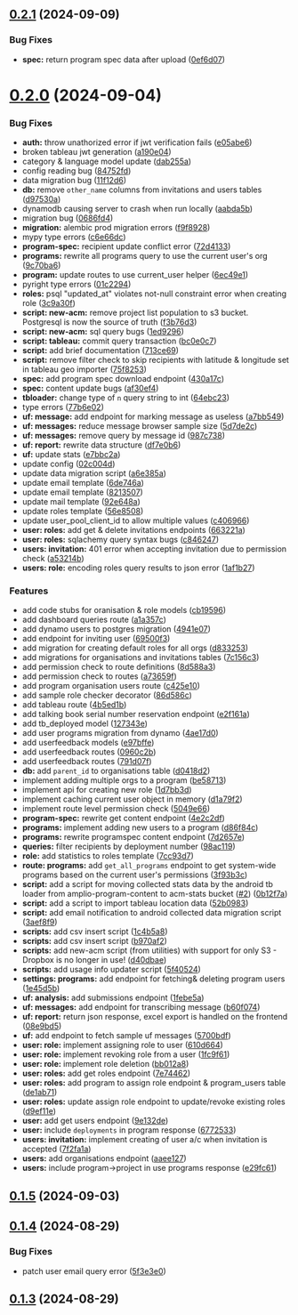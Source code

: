 ## [0.2.1](https://github.com/LiteracyBridge/amplio-backend/compare/v0.2.0...v0.2.1) (2024-09-09)


### Bug Fixes

* **spec:** return program spec data after upload ([0ef6d07](https://github.com/LiteracyBridge/amplio-backend/commit/0ef6d07ed4de4060675e77ae5eafaccec91526ba))



# [0.2.0](https://github.com/LiteracyBridge/amplio-backend/compare/v0.1.5...v0.2.0) (2024-09-04)


### Bug Fixes

* **auth:** throw unathorized error if jwt verification fails ([e05abe6](https://github.com/LiteracyBridge/amplio-backend/commit/e05abe691b881345791b95df1908d583cd01ab8e))
* broken tableau jwt generation ([a190e04](https://github.com/LiteracyBridge/amplio-backend/commit/a190e04870d47c71347b2e0c8860eadbbfd24dba))
* category & language model update ([dab255a](https://github.com/LiteracyBridge/amplio-backend/commit/dab255ac5340dcb8a1294a0b17e3d38140969ba8))
* config reading bug ([84752fd](https://github.com/LiteracyBridge/amplio-backend/commit/84752fd0f1d05ff6cafe32f53f674616b8bbe856))
* data migration bug ([11f12d6](https://github.com/LiteracyBridge/amplio-backend/commit/11f12d6b52446643adbd675aa23fb245ca2b5ad6))
* **db:** remove `other_name` columns from invitations and users tables ([d97530a](https://github.com/LiteracyBridge/amplio-backend/commit/d97530ad3f4f172c08a53fdfb816a3929b2c2e79))
* dynamodb causing server to crash when run locally ([aabda5b](https://github.com/LiteracyBridge/amplio-backend/commit/aabda5be74c2b3d31617d90fc76a2ded8495be6d))
* migration bug ([0686fd4](https://github.com/LiteracyBridge/amplio-backend/commit/0686fd4529be2bfa53dc0e1647b675cbd9b7c7f2))
* **migration:** alembic prod migration errors ([f9f8928](https://github.com/LiteracyBridge/amplio-backend/commit/f9f89286a363d7c8531568f5f7b9ba7f14162e34))
* mypy type errors ([c6e66dc](https://github.com/LiteracyBridge/amplio-backend/commit/c6e66dcc5c19163f817e3d4496a1c98b32f960bc))
* **program-spec:** recipient update conflict error ([72d4133](https://github.com/LiteracyBridge/amplio-backend/commit/72d4133f49dc95d2a5b496bc7665a7ff9c279723))
* **programs:** rewrite all programs query to use the current user's org ([9c70ba6](https://github.com/LiteracyBridge/amplio-backend/commit/9c70ba6f22ecafbf2b3666b18cb27d5d4a2d0af7))
* **program:** update routes to use current_user helper ([6ec49e1](https://github.com/LiteracyBridge/amplio-backend/commit/6ec49e1956290c5e026608cd064bb5d63cb098a9))
* pyright type errors ([01c2294](https://github.com/LiteracyBridge/amplio-backend/commit/01c2294bef4818d40505c0a4aef06262be6436e0))
* **roles:** psql "updated_at" violates not-null constraint error when creating role ([3c9a30f](https://github.com/LiteracyBridge/amplio-backend/commit/3c9a30f70850128590fcc119307168c42b08109c))
* **script: new-acm:** remove project list population to s3 bucket. Postgresql is now the source of truth ([f3b76d3](https://github.com/LiteracyBridge/amplio-backend/commit/f3b76d377829abcb50b10579bdf8c2de1b43e9ed))
* **script: new-acm:** sql query bugs ([1ed9296](https://github.com/LiteracyBridge/amplio-backend/commit/1ed9296653638fbc4241ff69ea509873a3f0ad7e))
* **script: tableau:** commit query transaction ([bc0e0c7](https://github.com/LiteracyBridge/amplio-backend/commit/bc0e0c720920932fdf70ce1c6b58d0a6d7860a57))
* **script:** add brief documentation ([713ce69](https://github.com/LiteracyBridge/amplio-backend/commit/713ce69eaa9317111b163be9e3cbbb7205ea3068))
* **script:** remove filter check to skip recipients with latitude & longitude set in tableau geo importer ([75f8253](https://github.com/LiteracyBridge/amplio-backend/commit/75f8253b87605da9dac626b3f14887b3e99ab12f))
* **spec:** add program spec download endpoint ([430a17c](https://github.com/LiteracyBridge/amplio-backend/commit/430a17c867559acebc2dbc58cacee88de9989101))
* **spec:** content update bugs ([af30ef4](https://github.com/LiteracyBridge/amplio-backend/commit/af30ef4f3a00fdc60344c9094c9fd29d4a721b42))
* **tbloader:** change type of `n` query string to int ([64ebc23](https://github.com/LiteracyBridge/amplio-backend/commit/64ebc239191f1191c0f6b66b6e5c651a6bfce505))
* type errors ([77b6e02](https://github.com/LiteracyBridge/amplio-backend/commit/77b6e02481e1660208703e94a0582edf1aa30fd7))
* **uf: message:** add endpoint for marking message as useless ([a7bb549](https://github.com/LiteracyBridge/amplio-backend/commit/a7bb549fa71b247d5639b20aa97b012f001a3ed8))
* **uf: messages:** reduce message browser sample size ([5d7de2c](https://github.com/LiteracyBridge/amplio-backend/commit/5d7de2c01fa93abbfd407edb18f1da82c6fab595))
* **uf: messages:** remove query by message id ([987c738](https://github.com/LiteracyBridge/amplio-backend/commit/987c738e9ad041dcb01fad1239bdc1f5b86aa3b5))
* **uf: report:** rewrite data structure ([df7e0b6](https://github.com/LiteracyBridge/amplio-backend/commit/df7e0b695dd3f6c15fe9016178ba2c27cbf0dd44))
* **uf:** update stats ([e7bbc2a](https://github.com/LiteracyBridge/amplio-backend/commit/e7bbc2a698e944a750ca7dd7965a4e087d7cc3c7))
* update config ([02c004d](https://github.com/LiteracyBridge/amplio-backend/commit/02c004d1232296822a05fcdf4aa01a4e8912bf83))
* update data migration script ([a6e385a](https://github.com/LiteracyBridge/amplio-backend/commit/a6e385a0a020e91f167468633b7c6bcd82fb8d49))
* update email template ([6de746a](https://github.com/LiteracyBridge/amplio-backend/commit/6de746abe9a4695316898e539dfcaa77c7cba564))
* update email template ([8213507](https://github.com/LiteracyBridge/amplio-backend/commit/82135075c4847d8daa3379e3a7edcf4a9b82f7a6))
* update mail template ([92e648a](https://github.com/LiteracyBridge/amplio-backend/commit/92e648af9dba60c5d5e10dbf05d47bfe78c420fc))
* update roles template ([56e8508](https://github.com/LiteracyBridge/amplio-backend/commit/56e850802930642225958e4dd125d04d549d135e))
* update user_pool_client_id to allow multiple values ([c406966](https://github.com/LiteracyBridge/amplio-backend/commit/c4069667177c5762ebbc29204a871e13e51a42f5))
* **user: roles:** add get & delete invitations endpoints ([663221a](https://github.com/LiteracyBridge/amplio-backend/commit/663221a2a1a2dc63f2adfce7133013fc09cb9a72))
* **user: roles:** sqlachemy query syntax bugs ([c846247](https://github.com/LiteracyBridge/amplio-backend/commit/c8462476c6caa0139919067e71b0cede88b82829))
* **users: invitation:** 401 error when accepting invitation due to permission check ([a53214b](https://github.com/LiteracyBridge/amplio-backend/commit/a53214b91664559c115b2faa6598d1e89c8f5f09))
* **users: role:** encoding roles query results to json error ([1af1b27](https://github.com/LiteracyBridge/amplio-backend/commit/1af1b273efc648503327cd86c93f117609ef39ae))


### Features

* add code stubs for oranisation & role models ([cb19596](https://github.com/LiteracyBridge/amplio-backend/commit/cb19596a8a08ce18eadf654167f2a9308b0daba5))
* add dashboard queries route ([a1a357c](https://github.com/LiteracyBridge/amplio-backend/commit/a1a357c96dde1c6cf6642a4f5c09a98d3b06467c))
* add dynamo users to postgres migration ([4941e07](https://github.com/LiteracyBridge/amplio-backend/commit/4941e07256d57e7ba3e48b618b928fc59988e1ca))
* add endpoint for inviting user ([69500f3](https://github.com/LiteracyBridge/amplio-backend/commit/69500f37da53f05db60e9f719cfa9aac24e92750))
* add migration for creating default roles for all orgs ([d833253](https://github.com/LiteracyBridge/amplio-backend/commit/d8332536ad03d7a85b29a8187ba0c610e4ef41fd))
* add migrations for organisations and invitations tables ([7c156c3](https://github.com/LiteracyBridge/amplio-backend/commit/7c156c3633ed5f0783dd5751f7202b8d06ebde07))
* add permission check to route definitions ([8d588a3](https://github.com/LiteracyBridge/amplio-backend/commit/8d588a30f1ba0c5f75231e1f12441d1fb29b408e))
* add permission check to routes ([a73659f](https://github.com/LiteracyBridge/amplio-backend/commit/a73659f5c4e3692589c98f7191f016bf2a765e3a))
* add program organisation users route ([c425e10](https://github.com/LiteracyBridge/amplio-backend/commit/c425e103b9c3ba9b8cde910830dd79a493305b5d))
* add sample role checker decorator ([86d586c](https://github.com/LiteracyBridge/amplio-backend/commit/86d586c1705b9e2e73155f5b6c21e860a58967f4))
* add tableau route ([4b5ed1b](https://github.com/LiteracyBridge/amplio-backend/commit/4b5ed1b83469be0107458f71faa1fd488124e97d))
* add talking book serial number reservation endpoint ([e2f161a](https://github.com/LiteracyBridge/amplio-backend/commit/e2f161a567db74bbfe8df621a8e077e34269b5a9))
* add tb_deployed model ([127343e](https://github.com/LiteracyBridge/amplio-backend/commit/127343e2fdd590183415560aa7c3cb7b2d845dc0))
* add user programs migration from dynamo ([4ae17d0](https://github.com/LiteracyBridge/amplio-backend/commit/4ae17d02f86bbc4e8075712b280c5aee21aa3f5c))
* add userfeedback models ([e97bffe](https://github.com/LiteracyBridge/amplio-backend/commit/e97bffef96e00e69de1dae0454d5dc49a0979369))
* add userfeedback routes ([0960c2b](https://github.com/LiteracyBridge/amplio-backend/commit/0960c2b4bc52deede66f968e1943aee341b17409))
* add userfeedback routes ([791d07f](https://github.com/LiteracyBridge/amplio-backend/commit/791d07f535090e016813664165efa98de15fb9ac))
* **db:** add `parent_id` to organisations table ([d0418d2](https://github.com/LiteracyBridge/amplio-backend/commit/d0418d2cb611a83384ea7805f1a673d0ba4780ee))
* implement adding multiple orgs to a program ([be58713](https://github.com/LiteracyBridge/amplio-backend/commit/be587134f4f036ae02683c55ca27a6ad68529a15))
* implement api for creating new role ([1d7bb3d](https://github.com/LiteracyBridge/amplio-backend/commit/1d7bb3ddc3ca854420a92ca27e1aecdf177b7033))
* implement caching current user object in memory ([d1a79f2](https://github.com/LiteracyBridge/amplio-backend/commit/d1a79f24d207bcf9a55fc5a1ee5731a411a4436e))
* implement route level permission check ([5049e66](https://github.com/LiteracyBridge/amplio-backend/commit/5049e6610138dc862789205ee2f8d12fe5ffa21b))
* **program-spec:** rewrite get content endpoint ([4e2c2df](https://github.com/LiteracyBridge/amplio-backend/commit/4e2c2df2485a156b329aa70d0953b8f21a03e149))
* **programs:** implement adding new users to a program ([d86f84c](https://github.com/LiteracyBridge/amplio-backend/commit/d86f84c299b4f46c6b1d5becb33c4a2937efe9c4))
* **programs:** rewrite programspec content endpoint ([7d2657e](https://github.com/LiteracyBridge/amplio-backend/commit/7d2657ed09e37adbdcdbf2e4fba4e391a2b7399e))
* **queries:** filter recipients by deployment number ([98ac119](https://github.com/LiteracyBridge/amplio-backend/commit/98ac11961d99a703c1590ed9fdf9e84b1743c741))
* **role:** add statistics to roles template ([7cc93d7](https://github.com/LiteracyBridge/amplio-backend/commit/7cc93d7922f116ad0c1c44c191243cded82871b4))
* **route: programs:** add `get_all_programs` endpoint to get system-wide programs based on the current user's permissions ([3f93b3c](https://github.com/LiteracyBridge/amplio-backend/commit/3f93b3cd8a14725f52223a245af9ffdeddee7aa1))
* **script:** add a script for moving collected stats data by the android tb loader from amplio-program-content to acm-stats bucket ([#2](https://github.com/LiteracyBridge/amplio-backend/issues/2)) ([0b12f7a](https://github.com/LiteracyBridge/amplio-backend/commit/0b12f7a220f2c5f17a71d801b758a42140422edf))
* **script:** add a script to import tableau location data ([52b0983](https://github.com/LiteracyBridge/amplio-backend/commit/52b09833f3f22dde171699bb5fd85b09e5ef7e19))
* **script:** add email notification to android collected data migration script ([3aef8f9](https://github.com/LiteracyBridge/amplio-backend/commit/3aef8f9fe54a72b4cdc700426d15b2a765864fc9))
* **scripts:** add csv insert script ([1c4b5a8](https://github.com/LiteracyBridge/amplio-backend/commit/1c4b5a826912b024b292b1c3f3fad056db76cb08))
* **scripts:** add csv insert script ([b970af2](https://github.com/LiteracyBridge/amplio-backend/commit/b970af20f5ef53107db45488aea8cf0f677630e1))
* **scripts:** add new-acm script (from utilities) with support for only S3 - Dropbox is no longer in use! ([d40dbae](https://github.com/LiteracyBridge/amplio-backend/commit/d40dbae3d5038dee3bfe9b42680119f4b724ff46))
* **scripts:** add usage info updater script ([5f40524](https://github.com/LiteracyBridge/amplio-backend/commit/5f40524ae00ea569e514c1a36dcb14b5aa540f8b))
* **settings: programs:** add endpoint for fetching& deleting program users ([1e45d5b](https://github.com/LiteracyBridge/amplio-backend/commit/1e45d5b0eef593fd70d23d594d5d1d8745cf6771))
* **uf: analysis:** add submissions endpoint ([1febe5a](https://github.com/LiteracyBridge/amplio-backend/commit/1febe5a6a40f52611dd69ea7c98223d2ef7d9356))
* **uf: messages:** add endpoint for transcribing message ([b60f074](https://github.com/LiteracyBridge/amplio-backend/commit/b60f074d0aa7e4d9132f4c083e1b9b4766861cc1))
* **uf: report:** return json response, excel export is handled on the frontend ([08e9bd5](https://github.com/LiteracyBridge/amplio-backend/commit/08e9bd5055030beccc90a8f8746cd0af380e7eac))
* **uf:** add endpoint to fetch sample uf messages ([5700bdf](https://github.com/LiteracyBridge/amplio-backend/commit/5700bdf4cf3ac83467d6f10ce19164751eb7b2da))
* **user: role:** implement assigning role to user ([610d664](https://github.com/LiteracyBridge/amplio-backend/commit/610d664e987bd6f1dccec4bb12a058a54978a94e))
* **user: role:** implement revoking role from a user ([1fc9f61](https://github.com/LiteracyBridge/amplio-backend/commit/1fc9f6124acf787e6f3d01061f9845c25bebbdad))
* **user: role:** implement role deletion ([bb012a8](https://github.com/LiteracyBridge/amplio-backend/commit/bb012a8b22fb8e9ca69e18440ad4095d3a95927d))
* **user: roles:** add get roles endpoint ([7e74462](https://github.com/LiteracyBridge/amplio-backend/commit/7e744620a5fae6533b8275e0895e062b13c2d92e))
* **user: roles:** add program to assign role endpoint & program_users table ([de1ab71](https://github.com/LiteracyBridge/amplio-backend/commit/de1ab7122db79772b549d5a85bdabc13ed124786))
* **user: roles:** update assign role endpoint to update/revoke existing roles ([d9ef11e](https://github.com/LiteracyBridge/amplio-backend/commit/d9ef11ecfab7981228a677e7f10a4367c8c36ea9))
* **user:** add get users endpoint ([9e132de](https://github.com/LiteracyBridge/amplio-backend/commit/9e132dec35fef10015b15980d4557618d302947f))
* **user:** include `deployments` in program response ([6772533](https://github.com/LiteracyBridge/amplio-backend/commit/6772533df94e762f39c29938df2df41110af811d))
* **users: invitation:** implement creating of user a/c when invitation is accepted ([7f2fa1a](https://github.com/LiteracyBridge/amplio-backend/commit/7f2fa1ab694d3db061bebe50f9d38ec41aa8c069))
* **users:** add organisations endpoint ([aaee127](https://github.com/LiteracyBridge/amplio-backend/commit/aaee127868903c5e33ab1bff775a0c4ec1c55b4a))
* **users:** include program->project in use programs response ([e29fc61](https://github.com/LiteracyBridge/amplio-backend/commit/e29fc61f6f6c2f981e4251ab3cf3d77f33ca7baa))



## [0.1.5](https://github.com/LiteracyBridge/amplio-backend/compare/v0.1.4...v0.1.5) (2024-09-03)



## [0.1.4](https://github.com/LiteracyBridge/amplio-backend/compare/v0.1.3...v0.1.4) (2024-08-29)


### Bug Fixes

* patch user email query error ([5f3e3e0](https://github.com/LiteracyBridge/amplio-backend/commit/5f3e3e009329f6598a6bf249411c8159d8240245))



## [0.1.3](https://github.com/LiteracyBridge/amplio-backend/compare/v0.1.2...v0.1.3) (2024-08-29)



